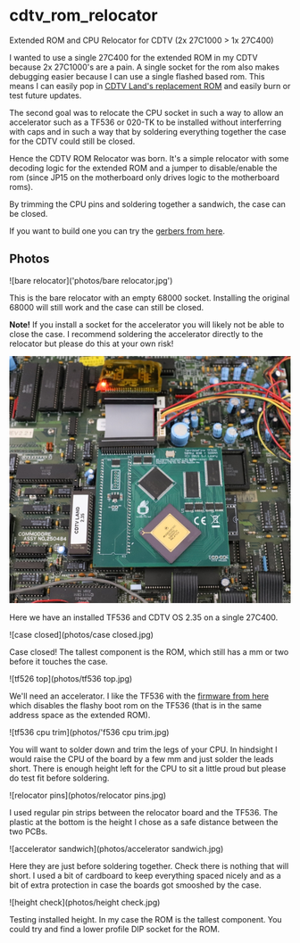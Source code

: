 # cdtv_rom_relocator
Extended ROM and CPU Relocator for CDTV (2x 27C1000 > 1x 27C400)

I wanted to use a single 27C400 for the extended ROM in my CDTV because 2x
27C1000's are a pain.  A single socket for the rom also makes debugging easier
because I can use a single flashed based rom.  This means I can easily pop in
[CDTV Land's replacement ROM](https://cdtvland.com/os235/) and easily burn or
test future updates.

The second goal was to relocate the CPU socket in such a way to allow an
accelerator such as a TF536 or 020-TK to be installed without interferring with
caps and in such a way that by soldering everything together the case for the
CDTV could still be closed.

Hence the CDTV ROM Relocator was born.  It's a simple relocator with some
decoding logic for the extended ROM and a jumper to disable/enable the rom
(since JP15 on the motherboard only drives logic to the motherboard roms).

By trimming the CPU pins and soldering together a sandwich, the case can be
closed.

If you want to build one you can try the [gerbers from
here](CDTV_Reromlocator/gerbers_v3.zip).

## Photos

![bare relocator]('photos/bare relocator.jpg')

This is the bare relocator with an empty 68000 socket.  Installing the original
68000 will still work and the case can still be closed.

**Note!**  If you install a socket for the accelerator you will likely not be able
to close the case.  I recommend soldering the accelerator directly to the
relocator but please do this at your own risk!

![installed](photos/installed.jpg)

Here we have an installed TF536 and CDTV OS 2.35 on a single 27C400.

![case closed](photos/case closed.jpg)

Case closed!  The tallest component is the ROM, which still has a mm or two
before it touches the case.

![tf526 top](photos/tf536 top.jpg)

We'll need an accelerator.  I like the TF536 with the [firmware from
here](https://www.exxoshost.co.uk/forum/viewtopic.php?f=76&t=3542&sid=06fe9e624b3ed6e35e5968cf34cc0226&start=30#p70123)
which disables the flashy boot rom on the TF536 (that is in the same address
space as the extended ROM).

![tf536 cpu trim](photos/'f536 cpu trim.jpg)

You will want to solder down and trim the legs of your CPU.  In hindsight I
would raise the CPU of the board by a few mm and just solder the leads short.
There is enough height left for the CPU to sit a little proud but please do
test fit before soldering.

![relocator pins](photos/relocator pins.jpg)

I used regular pin strips between the relocator board and the TF536.  The
plastic at the bottom is the height I chose as a safe distance between the two
PCBs.

![accelerator sandwich](photos/accelerator sandwich.jpg)

Here they are just before soldering together.  Check there is nothing that will
short.  I used a bit of cardboard to keep everything spaced nicely and as a bit
of extra protection in case the boards got smooshed by the case.

![height check](photos/height check.jpg)

Testing installed height.  In my case the ROM is the tallest component.  You
could try and find a lower profile DIP socket for the ROM.

